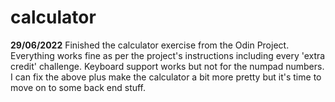 # calculator

**29/06/2022**
Finished the calculator exercise from the Odin Project. 
Everything works fine as per the project's instructions including every 'extra credit' challenge. 
Keyboard support works but not for the numpad numbers.
I can fix the above plus make the calculator a bit more pretty but it's time to move on to some back end stuff.